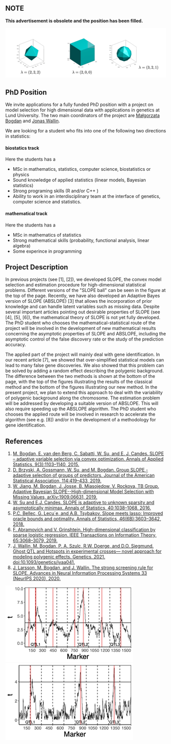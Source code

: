## NOTE

**This advertisement is obsolete and the position has been filled.**

![SLOPE BALL](image_slope_balls.png)

## PhD Position
We invite applications for a fully funded PhD position with a project on model selection for high dimensional data with applications 
in genetics at Lund University. The two main coordinators of the project are  [Małgorzata Bogdan](https://www.researchgate.net/profile/Matgorzata_Bogdan) and [Jonas Wallin](https://www.researchgate.net/profile/Jonas_Wallin).


We are looking for a student who fits into one of the following two directions in statistics:

#### biostatics track
Here the students has a
  * MSc in mathematics, statistics, computer science, biostatistics or physics
  * Sound knowledge of applied statistics (linear models, Bayesian statistics) 
  * Strong programing skills (R and/or C++ )
  * Ability to work  in an interdisciplinary team at the interface of genetics, computer science and statistics.


#### mathematical track
Here the students has a
  *  MSc in mathematics of statistics
  *  Strong mathematical skills (probability, functional analysis, linear algebra)
  *  Some experince in programming 

## Project Description
In previous projects (see [1], [2]), we developed SLOPE, the convex model selection and estimation procedure for high-dimensional 
statistical problems. Different versions of the "SLOPE ball" can be seen in the figure at the top of the page. Recently, we have also 
developed an Adaptive Bayes version of SLOPE (ABSLOPE) [3] that allows the incorporation of prior knowledge and can handle latent variables 
 such as missing data. Despite several important articles pointing out desirable properties of SLOPE (see [4], [5], [6]), the mathematical
 theory of SLOPE is not yet fully developed. The PhD student who chooses the mathematical-statistical route of the project will be involved
 in the development of new mathematical results concerning the asymptotic properties of SLOPE and ABSLOPE, including the asymptotic control
 of the false discovery rate or the study of the prediction accuracy.

The applied part of the project will mainly deal with gene identification. In our recent article [7], we showed that over-simplified 
statistical models can lead to many false gene discoveries. We also showed that this problem can be solved by adding a random effect 
describing the polygenic background. The difference between the two methods is shown at the bottom of the page, with the top of the figures
 illustrating the results of the classical method and the bottom of the figures illustrating our new method. In the present project, we 
plan to extend this approach to deal with the variability of polygenic background along the chromosome. The estimation problem will be
 addressed by developing a suitable version of ABSLOPE. This will also require speeding up the ABSLOPE algorithm. The PhD student who 
chooses the applied route will be involved in research to accelerate the algorithm (see e.g. [8]) and/or in the development of a 
methodology for gene identification.

## References
1. [M. Bogdan, E. van den Berg, C. Sabatti, W. Su, and E. J. Candes. SLOPE – adaptive variable selection via convex optimization. Annals of Applied Statistics, 9(3):1103–1140, 2015.](https://projecteuclid.org/journals/annals-of-applied-statistics/volume-9/issue-3/SLOPEAdaptive-variable-selection-via-convex-optimization/10.1214/15-AOAS842.full)
2. [D. Brzyski, A. Gossmann, W. Su, and M. Bogdan. Group SLOPE - adaptive selection of groups of predictors. Journal of the American Statistical Association, 114:419–433, 2019.](https://arxiv.org/abs/1511.09078)
3. [W. Jiang, M. Bogdan, J. Josse, B. Miasojedow, V. Rockova, TB Group. Adaptive Bayesian SLOPE--High-dimensional Model Selection with Missing Values, arXiv:1909.06631, 2019.](https://arxiv.org/abs/1909.06631)
4. [W. Su and E.J. Candes. SLOPE is adaptive to unknown sparsity and asymptotically minimax. Annals of Statistics, 40:1038–1068, 2016.](https://projecteuclid.org/journals/annals-of-statistics/volume-44/issue-3/SLOPE-is-adaptive-to-unknown-sparsity-and-asymptotically-minimax/10.1214/15-AOS1397.full)
5. [P.C. Bellec, G. Lecu´e, and A.B. Tsybakov. Slope meets lasso: Improved oracle bounds and optimality. Annals of Statistics, 46(6B):3603–3642, 2018.](https://arxiv.org/abs/1605.08651)
6. [F. Abramovich and V. Grinshtein. High-dimensional classification by sparse logistic regression. IEEE Transactions on Information Theory, 65:3068–3079, 2019.](https://arxiv.org/abs/1706.08344)
7. [J. Wallin, M. Bogdan, P. A. Szulc, R.W. Doerge, and D.O. Siegmund. Ghost QTL and Hotspots in experimental crosses— novel approach for modeling polygenic effects. Genetics, 2021. doi:10.1093/genetics/iyaa041.](https://academic.oup.com/genetics/advance-article/doi/10.1093/genetics/iyaa041/6067404)
8. [J. Larsson, M. Bogdan, and J. Wallin. The strong screening rule for SLOPE. Advances in Neural Information Processing Systems 33 (NeurIPS 2020), 2020.](https://papers.nips.cc/paper/2020/file/a7d8ae4569120b5bec12e7b6e9648b86-Paper.pdf)

<img src="Figure4_simple_1190.png" width="400"> <img src="Figure4_mixed_1190.png" width="400">
